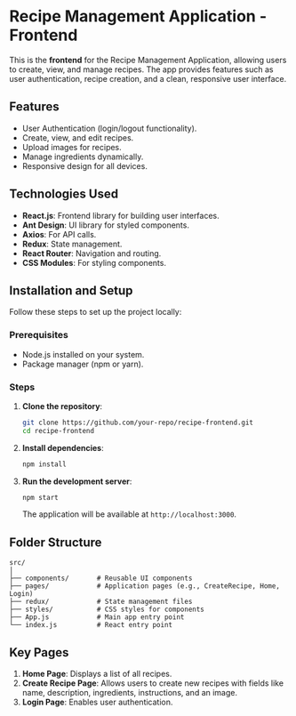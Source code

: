 

# Recipe Management Application - Frontend

This is the **frontend** for the Recipe Management Application, allowing users to create, view, and manage recipes. The app provides features such as user authentication, recipe creation, and a clean, responsive user interface.

## Features

- User Authentication (login/logout functionality).
- Create, view, and edit recipes.
- Upload images for recipes.
- Manage ingredients dynamically.
- Responsive design for all devices.

## Technologies Used

- **React.js**: Frontend library for building user interfaces.
- **Ant Design**: UI library for styled components.
- **Axios**: For API calls.
- **Redux**: State management.
- **React Router**: Navigation and routing.
- **CSS Modules**: For styling components.

## Installation and Setup

Follow these steps to set up the project locally:

### Prerequisites

- Node.js installed on your system.
- Package manager (npm or yarn).

### Steps

1. **Clone the repository**:
   ```bash
   git clone https://github.com/your-repo/recipe-frontend.git
   cd recipe-frontend
   ```

2. **Install dependencies**:
   ```bash
   npm install
   ```



3. **Run the development server**:
   ```bash
   npm start
   ```
   The application will be available at `http://localhost:3000`.

## Folder Structure

```plaintext
src/
│
├── components/       # Reusable UI components
├── pages/            # Application pages (e.g., CreateRecipe, Home, Login)
├── redux/            # State management files
├── styles/           # CSS styles for components
├── App.js            # Main app entry point
└── index.js          # React entry point
```

## Key Pages

1. **Home Page**: Displays a list of all recipes.
2. **Create Recipe Page**: Allows users to create new recipes with fields like name, description, ingredients, instructions, and an image.
3. **Login Page**: Enables user authentication.

